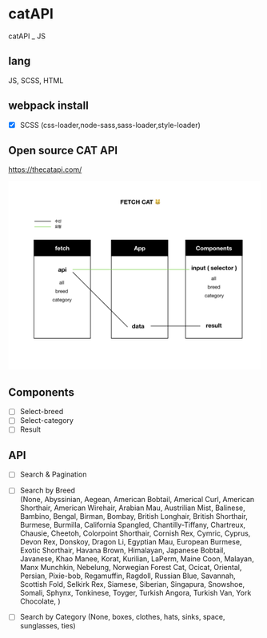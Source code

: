 # catAPI
catAPI _ JS

## lang
JS, SCSS, HTML

## webpack install
-[x] SCSS (css-loader,node-sass,sass-loader,style-loader)

## Open source CAT API 
https://thecatapi.com/

![alt text](https://raw.githubusercontent.com/Lee-ji-soo/catAPI/main/fetchcat2.jpeg?raw=true)

## Components
- [ ] Select-breed
- [ ] Select-category
- [ ] Result

## API
- [ ] Search & Pagination

- [ ] Search by Breed <br>
(None, Abyssinian, Aegean, American Bobtail, Americal Curl, American Shorthair, American Wirehair, Arabian Mau, Austrilian Mist, Balinese, Bambino, Bengal, Birman, Bombay, British Longhair, British Shorthair, Burmese, Burmilla, California Spangled, Chantilly-Tiffany, Chartreux, Chausie, Cheetoh, Colorpoint Shorthair, Cornish Rex, Cymric, Cyprus, Devon Rex, Donskoy, Dragon Li, Egyptian Mau, European Burmese, Exotic Shorthair, Havana Brown, Himalayan, Japanese Bobtail, Javanese, Khao Manee, Korat, Kurilian, LaPerm, Maine Coon, Malayan, Manx Munchkin, Nebelung, Norwegian Forest Cat, Ocicat, Oriental, Persian, Pixie-bob, Regamuffin, Ragdoll, Russian Blue, Savannah, Scottish Fold, Selkirk Rex, Siamese, Siberian, Singapura, Snowshoe, Somali, Sphynx, Tonkinese, Toyger, Turkish Angora, Turkish Van, York Chocolate, )

- [ ] Search by Category
(None, boxes, clothes, hats, sinks, space, sunglasses, ties)

